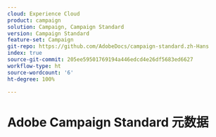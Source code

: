 ```yaml
---
cloud: Experience Cloud
product: campaign
solution: Campaign, Campaign Standard
version: Campaign Standard
feature-set: Campaign
git-repo: https://github.com/AdobeDocs/campaign-standard.zh-Hans
index: true
source-git-commit: 205ee59501769194a446edcd4e26df5683ed6627
workflow-type: ht
source-wordcount: '6'
ht-degree: 100%

---
```



# Adobe Campaign Standard 元数据
